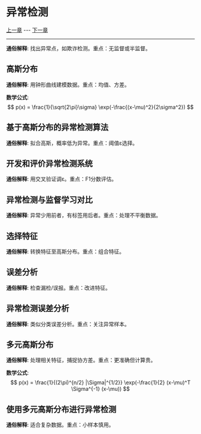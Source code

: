 # 异常检测

[上一章](10.dimensionReduction.md) --- [下一章](12.recommendedSystem.md)

---

**通俗解释**: 找出异常点，如欺诈检测。重点：无监督或半监督。

## 高斯分布

**通俗解释**: 用钟形曲线建模数据。重点：均值、方差。

**数学公式**:
$$
p(x) = \frac{1}{\sqrt{2\pi}\sigma} \exp(-\frac{(x-\mu)^2}{2\sigma^2})
$$

## 基于高斯分布的异常检测算法

**通俗解释**: 拟合高斯，概率低为异常。重点：阈值ε选择。

## 开发和评价异常检测系统

**通俗解释**: 用交叉验证调ε。重点：F1分数评估。

## 异常检测与监督学习对比

**通俗解释**: 异常少用前者，有标签用后者。重点：处理不平衡数据。

## 选择特征

**通俗解释**: 转换特征至高斯分布。重点：组合特征。

## 误差分析

**通俗解释**: 检查漏检/误报。重点：改进特征。

## 异常检测误差分析

**通俗解释**: 类似分类误差分析。重点：关注异常样本。

## 多元高斯分布

**通俗解释**: 处理相关特征，捕捉协方差。重点：更准确但计算贵。

**数学公式**:
$$
p(x) = \frac{1}{(2\pi)^{n/2} |\Sigma|^{1/2}} \exp(-\frac{1}{2} (x-\mu)^T \Sigma^{-1} (x-\mu))
$$

## 使用多元高斯分布进行异常检测

**通俗解释**: 适合复杂数据。重点：小样本慎用。